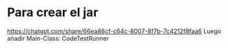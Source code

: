 # Para crear el jar
https://chatgpt.com/share/66ea86cf-c64c-8007-8f7b-7c4212f8faa6
Luego añadir Main-Class: CodeTestRunner

